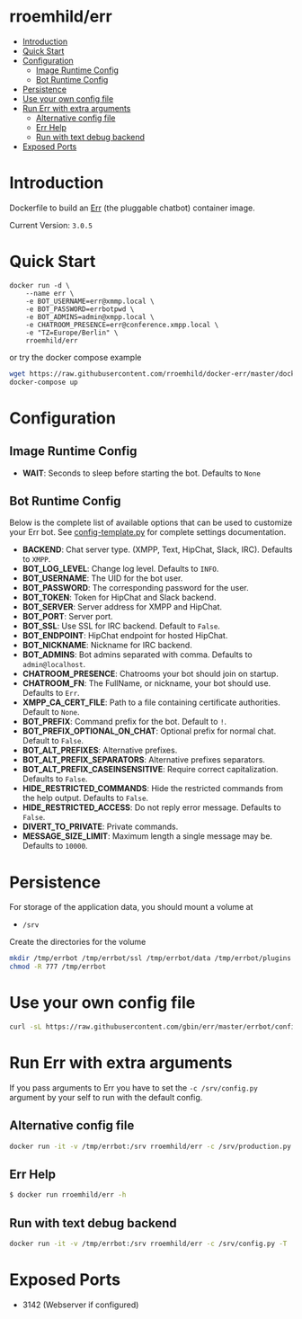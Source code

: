 # rroemhild/err

- [Introduction](#introduction)
- [Quick Start](#quick-start)
- [Configuration](#configuration)
    - [Image Runtime Config](#image-runtime-config)
    - [Bot Runtime Config](#bot-runtime-config)
- [Persistence](#persistence)
- [Use your own config file](#use-your-own-config-file)
- [Run Err with extra arguments](#run-err-with-extra-arguments)
    - [Alternative config file](#alternative-config-file)
    - [Err Help](#err-help)
    - [Run with text debug backend](#run-with-text-debug-backend)
- [Exposed Ports](#exposed-ports)

# Introduction

Dockerfile to build an [Err](http://errbot.net) (the pluggable chatbot) container image.

Current Version: `3.0.5`

# Quick Start

```
docker run -d \
    --name err \
    -e BOT_USERNAME=err@xmmp.local \
    -e BOT_PASSWORD=errbotpwd \
    -e BOT_ADMINS=admin@xmpp.local \
    -e CHATROOM_PRESENCE=err@conference.xmpp.local \
    -e "TZ=Europe/Berlin" \
    rroemhild/err
```

or try the docker compose example

```bash
wget https://raw.githubusercontent.com/rroemhild/docker-err/master/docker-compose.yml
docker-compose up
```

# Configuration

## Image Runtime Config

- **WAIT**: Seconds to sleep before starting the bot. Defaults to `None`

## Bot Runtime Config

Below is the complete list of available options that can be used to customize your Err bot. See [config-template.py](https://raw.githubusercontent.com/gbin/err/master/errbot/config-template.py) for complete settings documentation.

- **BACKEND**: Chat server type. (XMPP, Text, HipChat, Slack, IRC). Defaults to `XMPP`.
- **BOT_LOG_LEVEL**: Change log level. Defaults to `INFO`.
- **BOT_USERNAME**: The UID for the bot user.
- **BOT_PASSWORD**: The corresponding password for the user.
- **BOT_TOKEN**: Token for HipChat and Slack backend.
- **BOT_SERVER**: Server address for XMPP and HipChat.
- **BOT_PORT**: Server port.
- **BOT_SSL**: Use SSL for IRC backend. Default to `False`.
- **BOT_ENDPOINT**: HipChat endpoint for hosted HipChat.
- **BOT_NICKNAME**: Nickname for IRC backend.
- **BOT_ADMINS**: Bot admins separated with comma. Defaults to `admin@localhost`.
- **CHATROOM_PRESENCE**: Chatrooms your bot should join on startup.
- **CHATROOM_FN**: The FullName, or nickname, your bot should use. Defaults to `Err`.
- **XMPP_CA_CERT_FILE**: Path to a file containing certificate authorities. Default to `None`.
- **BOT_PREFIX**: Command prefix for the bot. Default to `!`.
- **BOT_PREFIX_OPTIONAL_ON_CHAT**: Optional prefix for normal chat. Default to `False`.
- **BOT_ALT_PREFIXES**: Alternative prefixes.
- **BOT_ALT_PREFIX_SEPARATORS**: Alternative prefixes separators.
- **BOT_ALT_PREFIX_CASEINSENSITIVE**:  Require correct capitalization. Defaults to `False`.
- **HIDE_RESTRICTED_COMMANDS**: Hide the restricted commands from the help output. Defaults to `False`.
- **HIDE_RESTRICTED_ACCESS**: Do not reply error message. Defaults to `False`.
- **DIVERT_TO_PRIVATE**: Private commands.
- **MESSAGE_SIZE_LIMIT**: Maximum length a single message may be. Defaults to `10000`.

# Persistence

For storage of the application data, you should mount a volume at

* `/srv`

Create the directories for the volume

```bash
mkdir /tmp/errbot /tmp/errbot/ssl /tmp/errbot/data /tmp/errbot/plugins
chmod -R 777 /tmp/errbot
```

# Use your own config file

```bash
curl -sL https://raw.githubusercontent.com/gbin/err/master/errbot/config-template.py -o /tmp/errbot/config.py
```

# Run Err with extra arguments

If you pass arguments to Err you have to set the `-c /srv/config.py` argument by your self to run with the default config.

## Alternative config file

```bash
docker run -it -v /tmp/errbot:/srv rroemhild/err -c /srv/production.py
```

## Err Help

```bash
$ docker run rroemhild/err -h
```

## Run with text debug backend

```bash
docker run -it -v /tmp/errbot:/srv rroemhild/err -c /srv/config.py -T
```

# Exposed Ports

* 3142 (Webserver if configured)
